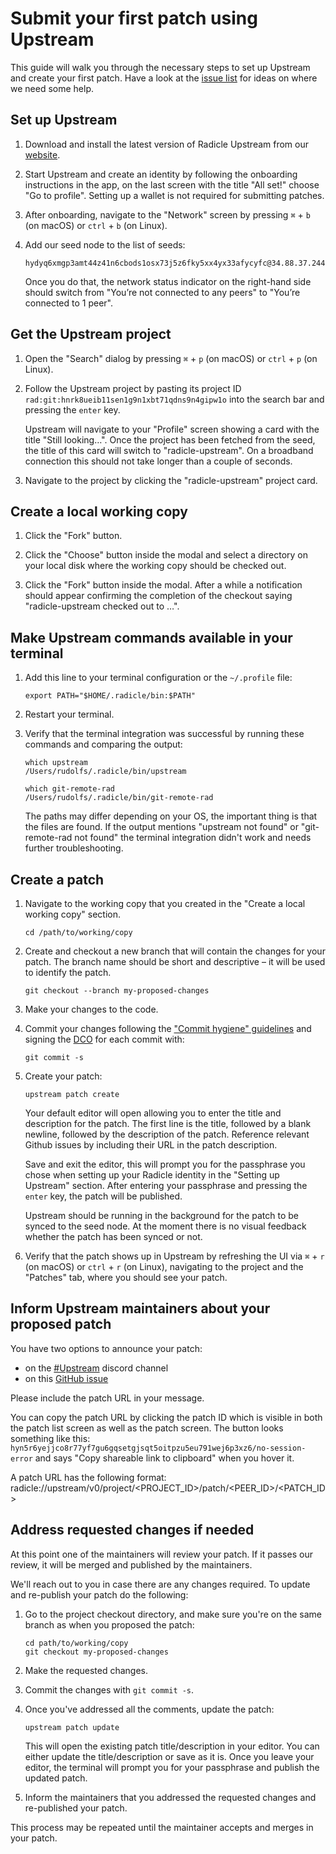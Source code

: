 # Submit your first patch using Upstream

This guide will walk you through the necessary steps to set up Upstream and
create your first patch. Have a look at the [issue list][il] for ideas on where
we need some help.


## Set up Upstream

1. Download and install the latest version of Radicle Upstream from our
   [website][ti].

2. Start Upstream and create an identity by following the onboarding
   instructions in the app, on the last screen with the title "All set!" choose
   "Go to profile". Setting up a wallet is not required for submitting
   patches.

3. After onboarding, navigate to the "Network" screen by pressing
   `⌘` + `b` (on macOS) or `ctrl` + `b` (on Linux).

4. Add our seed node to the list of seeds:
   ```
   hydyq6xmgp3amt44z41n6cbods1osx73j5z6fky5xx4yx33afycyfc@34.88.37.244:8776
   ```
   Once you do that, the network status indicator on the right-hand side should
   switch from "You’re not connected to any peers" to "You’re connected to 1
   peer".


## Get the Upstream project

1. Open the "Search" dialog by pressing `⌘` + `p` (on macOS) or `ctrl` + `p`
   (on Linux).

2. Follow the Upstream project by pasting its project ID
   `rad:git:hnrk8ueib11sen1g9n1xbt71qdns9n4gipw1o` into the search bar and
   pressing the `enter` key.

   Upstream will navigate to your "Profile" screen showing a card with the
   title "Still looking…". Once the project has been fetched from the seed, the
   title of this card will switch to "radicle-upstream". On a broadband
   connection this should not take longer than a couple of seconds.

3. Navigate to the project by clicking the "radicle-upstream" project card.


## Create a local working copy

1. Click the "Fork" button.

2. Click the "Choose" button inside the modal and select a directory on your
   local disk where the working copy should be checked out.

3. Click the "Fork" button inside the modal.
   After a while a notification should appear confirming the completion of the
   checkout saying "radicle-upstream checked out to …".


## Make Upstream commands available in your terminal

1. Add this line to your terminal configuration or the `~/.profile` file:
   ```
   export PATH="$HOME/.radicle/bin:$PATH"
   ```

2. Restart your terminal.

3. Verify that the terminal integration was successful by running these
   commands and comparing the output:
   ```
   which upstream
   /Users/rudolfs/.radicle/bin/upstream

   which git-remote-rad
   /Users/rudolfs/.radicle/bin/git-remote-rad
   ```
   The paths may differ depending on your OS, the important thing is that
   the files are found. If the output mentions "upstream not found" or
   "git-remote-rad not found" the terminal integration didn't work and needs
   further troubleshooting.


## Create a patch

1. Navigate to the working copy that you created in the
   "Create a local working copy" section.
   ```
   cd /path/to/working/copy
   ```

2. Create and checkout a new branch that will contain the changes for your
   patch. The branch name should be short and descriptive – it will be used to
   identify the patch.
   ```
   git checkout --branch my-proposed-changes
   ```

3. Make your changes to the code.

4. Commit your changes following the ["Commit hygiene" guidelines][co] and
   signing the [DCO][do] for each commit with:
   ```
   git commit -s
   ```

5. Create your patch:
   ```
   upstream patch create
   ```
   Your default editor will open allowing you to enter the title and
   description for the patch. The first line is the title, followed by a blank
   newline, followed by the description of the patch. Reference relevant Github
   issues by including their URL in the patch description.

   Save and exit the editor, this will prompt you for the passphrase you chose
   when setting up your Radicle identity in the "Setting up Upstream" section.
   After entering your passphrase and pressing the `enter` key, the patch will
   be published.

   Upstream should be running in the background for the patch to be synced to
   the seed node. At the moment there is no visual feedback whether the patch
   has been synced or not.

6. Verify that the patch shows up in Upstream by refreshing the UI via
   `⌘` + `r` (on macOS) or `ctrl` + `r` (on Linux), navigating to the project
   and the "Patches" tab, where you should see your patch.


## Inform Upstream maintainers about your proposed patch

You have two options to announce your patch:
- on the [#Upstream][dc] discord channel
- on this [GitHub issue][gh]

Please include the patch URL in your message.

You can copy the patch URL by clicking the patch ID which is visible
in both the patch list screen as well as the patch screen. The button looks
something like this:
`hyn5r6yejjco8r77yf7gu6gqsetgjsqt5oitpzu5eu791wej6p3xz6/no-session-error`
and says "Copy shareable link to clipboard" when you hover it.

A patch URL has the following format:
radicle://upstream/v0/project/<PROJECT_ID>/patch/<PEER_ID>/<PATCH_ID>


## Address requested changes if needed

At this point one of the maintainers will review your patch. If it passes our
review, it will be merged and published by the maintainers.

We'll reach out to you in case there are any changes required.
To update and re-publish your patch do the following:

1. Go to the project checkout directory, and make sure you're
   on the same branch as when you proposed the patch:
   ```
   cd path/to/working/copy
   git checkout my-proposed-changes
   ```

2. Make the requested changes.

3. Commit the changes with `git commit -s`.

4. Once you've addressed all the comments, update the patch:
   ```
   upstream patch update
   ```
   This will open the existing patch title/description in your editor.
   You can either update the title/description or save as it is. Once you leave
   your editor, the terminal will prompt you for your passphrase and publish
   the updated patch.

5. Inform the maintainers that you addressed the requested changes and
   re-published your patch.

This process may be repeated until the maintainer accepts and merges in your
patch.


[co]: contributing.md
[dc]: https://discord.gg/radicle
[do]: ../DCO
[gh]: https://github.com/radicle-dev/radicle-upstream/issues/1958
[il]: https://github.com/radicle-dev/radicle-upstream/issues
[ti]: https://radicle.xyz/tryit
